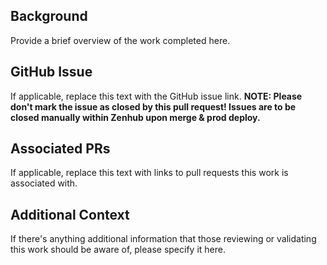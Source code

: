 ## Background
Provide a brief overview of the work completed here.

## GitHub Issue
If applicable, replace this text with the GitHub issue link.
**NOTE: Please don't mark the issue as closed by this pull request!  Issues are to be closed manually within Zenhub upon merge & prod deploy.**

## Associated PRs
If applicable, replace this text with links to pull requests this work is associated with.

## Additional Context
If there's anything additional information that those reviewing or validating this work should be aware of, please specify it here.